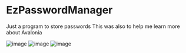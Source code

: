 # EzPasswordManager

Just a program to store passwords
This was also to help me learn more about Avalonia

![image](https://github.com/bramblestar2/EzPasswordManager/assets/24534180/dedcec86-0b01-4423-8ef4-5f87c0d81858)
![image](https://github.com/bramblestar2/EzPasswordManager/assets/24534180/08dd3f87-daf2-459c-af9e-04c9f880e632)
![image](https://github.com/bramblestar2/EzPasswordManager/assets/24534180/9a2e9d48-9355-4005-b49d-41ff31ddca14)
